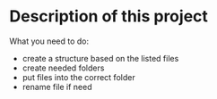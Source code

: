 # Description of this project

What you need to do:
- create a structure based on the listed files
- create needed folders
- put files into the correct folder
- rename file if need

